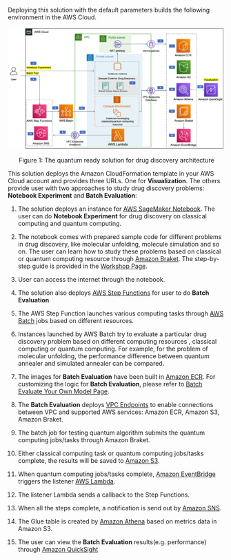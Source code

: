 Deploying this solution with the default parameters builds the following environment in the AWS Cloud.

<center>

![architecture](./images/architecture.png)

<figcaption>Figure 1: The quantum ready solution for drug discovery architecture
</figcaption>

</center>

This solution deploys the Amazon CloudFormation template in your 
AWS Cloud account and provides three URLs. One for **Visualization**.
The others provide user with two approaches to study drug discovery 
problems: **Notebook Experiment** and **Batch Evaluation**:

01. The solution deploys an instance for 
[AWS SageMaker Notebook](https://docs.aws.amazon.com/sagemaker/latest/dg/nbi.html). 
The user can do **Notebook Experiment** for drug discovery on classical computing and 
quantum computing.

02. The notebook comes with prepared sample code for different problems 
in drug discovery, like molecular unfolding, molecule simulation and so on. 
The user can learn how to study these problems based on classical 
or quantum computing resource through 
[Amazon Braket](https://aws.amazon.com/braket/). The step-by-step guide is 
provided in the [Workshop Page](workshop/background.md).

03. User can access the internet through the notebook.

04. The solution also deploys 
[AWS Step Functions](https://aws.amazon.com/step-functions/) for user to do 
**Batch Evaluation**. 

05. The AWS Step Function launches various computing tasks through 
    [AWS Batch](https://aws.amazon.com/batch/) jobs based on different resources.

06. Instances launched by AWS Batch try to evaluate a particular 
drug discovery problem based 
on different computing resources , classical computing or quantum computing. 
For example, for the problem of molecular unfolding, the performance difference 
between quantum annealer and simulated annealer can be compared. 

07. The images for **Batch Evaluation** have been built in 
[Amazon ECR](https://aws.amazon.com/ecr/). For customizing
the logic for **Batch Evaluation**, please refer to 
[Batch Evaluate Your Own Model Page](workshop/a-molecular-unfolding/evaluate-your-own-model.md).

08. The **Batch Evaluation** deploys [VPC Endpoints](https://docs.aws.amazon.com/vpc/latest/privatelink/vpc-endpoints.html) to enable connections between VPC and
 supported AWS services:
Amazon ECR, Amazon S3, Amazon Braket.

09. The batch job for testing quantum algorithm submits the quantum computing 
jobs/tasks through Amazon Braket.

10. Either classical computing task or quantum computing jobs/tasks complete, 
the results will be saved to 
[Amazon S3](https://aws.amazon.com/s3/).

11. When quantum computing jobs/tasks complete, 
[Amazon EventBridge](https://aws.amazon.com/eventbridge/) triggers
the listener [AWS Lambda](https://aws.amazon.com/lambda/).

12. The listener Lambda sends a callback to the Step Functions.

13. When all the steps complete, a notification is send out by 
[Amazon SNS](https://aws.amazon.com/sns/).

14. The Glue table is created by [Amazon Athena](https://aws.amazon.com/athena) 
based on metrics data in 
Amazon S3.

15. The user can view the **Batch Evaluation** results(e.g. performance) 
through [Amazon QuickSight](https://aws.amazon.com/quicksight/)
